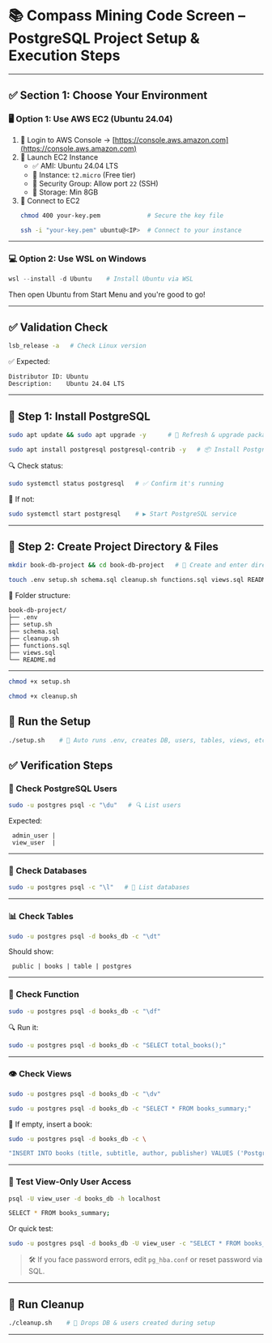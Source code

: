# 📚 Compass Mining Code Screen – PostgreSQL Project Setup & Execution Steps

---

## ✅ **Section 1: Choose Your Environment**

### 🖥 Option 1: Use AWS EC2 (Ubuntu 24.04)

1. 🔐 Login to AWS Console → [https://console.aws.amazon.com](https://console.aws.amazon.com)
2. 🚀 Launch EC2 Instance
   - ✅ AMI: Ubuntu 24.04 LTS
   - 💾 Instance: `t2.micro` (Free tier)
   - 🔐 Security Group: Allow port `22` (SSH)
   - 💽 Storage: Min 8GB
3. 🔗 Connect to EC2
   ```bash
   chmod 400 your-key.pem             # Secure the key file
   ```
   ```bash
   ssh -i "your-key.pem" ubuntu@<IP>  # Connect to your instance
   ```

---

### 💻 Option 2: Use WSL on Windows

```powershell
wsl --install -d Ubuntu    # Install Ubuntu via WSL
```

Then open Ubuntu from Start Menu and you're good to go!

---

## ✅ **Validation Check**

```bash
lsb_release -a   # Check Linux version
```

✅ Expected:
```
Distributor ID: Ubuntu
Description:    Ubuntu 24.04 LTS
```

---

## 🔧 Step 1: Install PostgreSQL

```bash
sudo apt update && sudo apt upgrade -y      # 🔄 Refresh & upgrade package list
```
```bash
sudo apt install postgresql postgresql-contrib -y   # 📦 Install PostgreSQL
```

🔍 Check status:
```bash
sudo systemctl status postgresql   # ✅ Confirm it's running
```

🔄 If not:
```bash
sudo systemctl start postgresql    # ▶️ Start PostgreSQL service
```

---

## 📁 Step 2: Create Project Directory & Files

```bash
mkdir book-db-project && cd book-db-project   # 📁 Create and enter directory
```

```bash
touch .env setup.sh schema.sql cleanup.sh functions.sql views.sql README.md
```

📂 Folder structure:
```
book-db-project/
├── .env
├── setup.sh
├── schema.sql
├── cleanup.sh
├── functions.sql
├── views.sql
└── README.md
```

---

```bash
chmod +x setup.sh
```

```bash
chmod +x cleanup.sh
```

## 🚀 Run the Setup

```bash
./setup.sh    # 🧠 Auto runs .env, creates DB, users, tables, views, etc.
```


## ✅ Verification Steps

### 👥 Check PostgreSQL Users

```bash
sudo -u postgres psql -c "\du"   # 🔍 List users
```

Expected:
```
 admin_user | 
 view_user  |
```

---

### 💽 Check Databases

```bash
sudo -u postgres psql -c "\l"   # 📂 List databases
```

---

### 📊 Check Tables

```bash
sudo -u postgres psql -d books_db -c "\dt"
```

Should show:
```
 public | books | table | postgres
```

---

### 🧠 Check Function

```bash
sudo -u postgres psql -d books_db -c "\df"
```

🔍 Run it:
```bash
sudo -u postgres psql -d books_db -c "SELECT total_books();"
```

---

### 👁️ Check Views

```bash
sudo -u postgres psql -d books_db -c "\dv"
```
```bash
sudo -u postgres psql -d books_db -c "SELECT * FROM books_summary;"
```

🧪 If empty, insert a book:

```bash
sudo -u postgres psql -d books_db -c \
```
```bash
"INSERT INTO books (title, subtitle, author, publisher) VALUES ('PostgreSQL Guide', 'For Beginners', 'Jane Doe', 'OpenSource Press');"
```

---

### 🔐 Test View-Only User Access

```bash
psql -U view_user -d books_db -h localhost
```
```bash
SELECT * FROM books_summary;
```

Or quick test:
```bash
sudo -u postgres psql -d books_db -U view_user -c "SELECT * FROM books_summary;"
```

> 🛠 If you face password errors, edit `pg_hba.conf` or reset password via SQL.

---

## 🧼 Run Cleanup

```bash
./cleanup.sh    # 🧹 Drops DB & users created during setup
```

---

